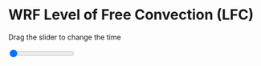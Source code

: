<h1>WRF Level of Free Convection (LFC)</h1>
<p>Drag the slider to change the time</p>

<div class="slidecontainer">
<input oninput='setImage(this)' class="slider" type="range" min="0" max="17" value="0" step="1" />
<img id='img'/>
</div>

<script>
var img = document.getElementById('img');
var img_array = ['/assets/images/wrf/lc_wrfout_d01_2020-04-30_12:00:00.png',
'/assets/images/wrf/lc_wrfout_d01_2020-04-30_13:00:00.png',
'/assets/images/wrf/lc_wrfout_d01_2020-04-30_14:00:00.png',
'/assets/images/wrf/lc_wrfout_d01_2020-04-30_15:00:00.png',
'/assets/images/wrf/lc_wrfout_d01_2020-04-30_16:00:00.png',
'/assets/images/wrf/lc_wrfout_d01_2020-04-30_17:00:00.png',
'/assets/images/wrf/lc_wrfout_d01_2020-04-30_18:00:00.png',
'/assets/images/wrf/lc_wrfout_d01_2020-04-30_19:00:00.png',
'/assets/images/wrf/lc_wrfout_d01_2020-04-30_20:00:00.png',
'/assets/images/wrf/lc_wrfout_d01_2020-04-30_21:00:00.png',
'/assets/images/wrf/lc_wrfout_d01_2020-04-30_22:00:00.png',
'/assets/images/wrf/lc_wrfout_d01_2020-04-30_23:00:00.png',
'/assets/images/wrf/lc_wrfout_d01_2020-05-01_00:00:00.png',
'/assets/images/wrf/lc_wrfout_d01_2020-05-01_01:00:00.png',
'/assets/images/wrf/lc_wrfout_d01_2020-05-01_02:00:00.png',
'/assets/images/wrf/lc_wrfout_d01_2020-05-01_03:00:00.png',
'/assets/images/wrf/lc_wrfout_d01_2020-05-01_04:00:00.png',];
function setImage(obj)
{
        var value = obj.value;
        img.src = img_array[value];

}
</script>
